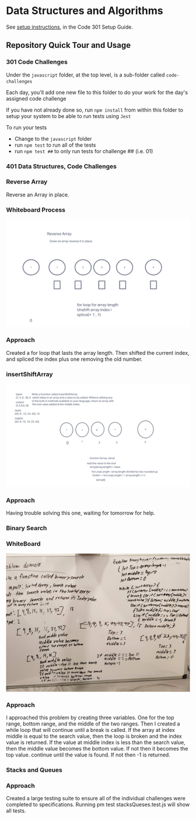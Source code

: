 # Data Structures and Algorithms

See [setup instructions](https://codefellows.github.io/setup-guide/code-301/3-code-challenges), in the Code 301 Setup Guide.

## Repository Quick Tour and Usage

### 301 Code Challenges

Under the `javascript` folder, at the top level, is a sub-folder called `code-challenges`

Each day, you'll add one new file to this folder to do your work for the day's assigned code challenge

If you have not already done so, run `npm install` from within this folder to setup your system to be able to run tests using `Jest`

To run your tests

- Change to the `javascript` folder
- run `npm test` to run all of the tests
- run `npm test ##` to only run tests for challenge ## (i.e. 01)

### 401 Data Structures, Code Challenges

### Reverse Array

Reverse an Array in place.

### Whiteboard Process
![whiteboard](./imgs/Untitled(1).png)

### Approach

Created a for loop that lasts the array length. Then shifted the current index, and spliced the index plus one removing the old number.

### insertShiftArray

![whiteboard](./imgs/Untitled(2).png)

### Approach

Having trouble solving this one, waiting for tomorrow for help.

### Binary Search

### WhiteBoard

![whiteboard](./imgs/whiteboard3.jpg)

### Approach

I approached this problem by creating three variables. One for the top range, bottom range, and the middle of the two ranges. Then I created a while loop that will continue until a break is called. If the array at index middle is equal to the search value, then the loop is broken and the index value is returned. If the value at middle index is less than the search value, then the middle value becomes the bottom value. If not then it becomes the top value. continue until the value is found. If not then -1 is returned.

### Stacks and Queues

### Approach

Created a large testing suite to ensure all of the individual challenges were completed to specifications. Running pm test stacksQueses.test.js will show all tests.
